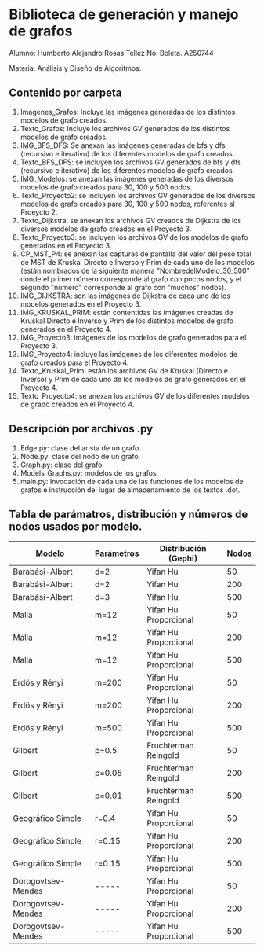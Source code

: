 # Biblioteca de generación y manejo de grafos

Alumno: Humberto Alejandro Rosas Téllez
No. Boleta. A250744

Materia: Análisis y Diseño de Algoritmos.

## Contenido por carpeta

1) Imagenes_Grafos: Incluye las imágenes generadas de los distintos modelos de grafo creados.
2) Texto_Grafos: Incluye los archivos GV generados de los distintos modelos de grafo creados.
3) IMG_BFS_DFS: Se anexan las imágenes generadas de bfs y dfs (recursivo e iterativo) de los diferentes modelos de grafo creados.
4) Texto_BFS_DFS: se incluyen los archivos GV generados de bfs y dfs (recursivo e iterativo) de los diferentes modelos de grafo creados.
5) IMG_Modelos: se anexan las imágenes generadas de los diversos modelos de grafo creados para 30, 100 y 500 nodos.
6) Texto_Proyecto2: se incluyen los archivos GV generados de los diversos modelos de grafo creados para 30, 100 y 500 nodos, referentes al Proeycto 2.
7) Texto_Dijkstra: se anexan los archivos GV creados de Dijkstra de los diversos modelos de grafo creados en el Proyecto 3.
8) Texto_Proyecto3: se incluyen los archivos GV de los modelos de grafo generados en el Proyecto 3.
9) CP_MST_P4: se anexan las capturas de pantalla del valor del peso total de MST de Kruskal Directo e Inverso y Prim de cada uno de los modelos (están nombrados de la siguiente manera "NombredelModelo_30_500" donde el primer número corresponde al grafo con pocos nodos, y el segundo "número" corresponde al grafo con "muchos" nodos).
10) IMG_DIJKSTRA: son las imágenes de Dijkstra de cada uno de los modelos generados en el Proyecto 3. 
11) IMG_KRUSKAL_PRIM: están contentidas las imágenes creadas de Kruskal Directo e Inverso y Prim de los distintos modelos de grafo generados en el Proyecto 4.
12) IMG_Proyecto3: imágenes de los modelos de grafo generados para el Proyecto 3.
13) IMG_Proyecto4: incluye las imágenes de los diferentes modelos de grafo creados para el Proyecto 4.
14) Texto_Kruskal_Prim: están los archivos GV de Kruskal (Directo e Inverso) y Prim de cada uno de los modelos de grafo generados en el Proyecto 4.
15) Texto_Proyecto4: se anexan los archivos GV de los diferentes modelos de grado creados en el Proyecto 4.


## Descripción por archivos .py

1) Edge.py: clase del arista de un grafo.
2) Node.py: clase del nodo de un grafo.
3) Graph.py: clase del grafo.
4) Models_Graphs.py: modelos de los grafos.
5) main.py: Invocación de cada una de las funciones de los modelos de grafos e instrucción del lugar de almacenamiento de los textos .dot.

## Tabla de parámatros, distribución y números de nodos usados por modelo.

| Modelo | Parámetros | Distribución (Gephi) | Nodos
| -------- | ------- | ------- | ------- | 
| Barabási-Albert | d=2 | Yifan Hu | 50
| Barabási-Albert | d=2 | Yifan Hu | 200
| Barabási-Albert | d=3 | Yifan Hu | 500
| Malla | m=12 | Yifan Hu Proporcional | 50
| Malla | m=12 | Yifan Hu Proporcional | 200
| Malla | m=12 | Yifan Hu Proporcional | 500
| Erdös y Rényi | m=200 | Yifan Hu Proporcional | 50
| Erdös y Rényi | m=200 | Yifan Hu Proporcional | 200
| Erdös y Rényi | m=500 | Yifan Hu Proporcional | 500
| Gilbert | p=0.5 | Fruchterman Reingold | 50
| Gilbert | p=0.05 | Fruchterman Reingold | 200
| Gilbert | p=0.01 | Fruchterman Reingold | 500
| Geográfico Simple | r=0.4 | Yifan Hu Proporcional | 50
| Geográfico Simple | r=0.15 | Yifan Hu Proporcional | 200
| Geográfico Simple | r=0.15 | Yifan Hu Proporcional | 500
| Dorogovtsev-Mendes | ----- | Yifan Hu Proporcional | 50
| Dorogovtsev-Mendes | ----- | Yifan Hu Proporcional | 200
| Dorogovtsev-Mendes | ----- | Yifan Hu Proporcional | 500
